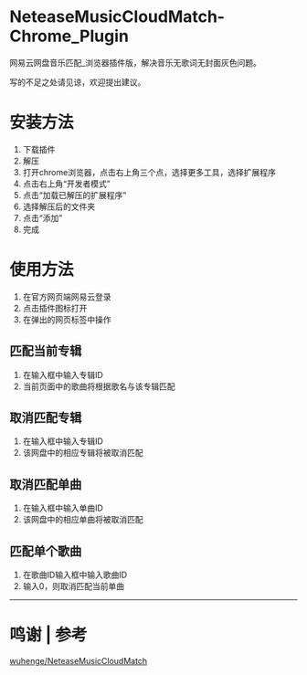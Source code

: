 # NeteaseMusicCloudMatch-Chrome_Plugin

网易云网盘音乐匹配_浏览器插件版，解决音乐无歌词无封面灰色问题。

写的不足之处请见谅，欢迎提出建议。


# 安装方法

1. 下载插件
2. 解压
3. 打开chrome浏览器，点击右上角三个点，选择更多工具，选择扩展程序
4. 点击右上角“开发者模式”
5. 点击“加载已解压的扩展程序”
6. 选择解压后的文件夹
7. 点击“添加”
8. 完成

# 使用方法

1. 在官方网页端网易云登录
2. 点击插件图标打开
3. 在弹出的网页标签中操作

## 匹配当前专辑
1. 在输入框中输入专辑ID
2. 当前页面中的歌曲将根据歌名与该专辑匹配

## 取消匹配专辑
1. 在输入框中输入专辑ID
2. 该网盘中的相应专辑将被取消匹配

## 取消匹配单曲
1. 在输入框中输入单曲ID
2. 该网盘中的相应单曲将被取消匹配

## 匹配单个歌曲
1. 在歌曲ID输入框中输入歌曲ID
2. 输入0，则取消匹配当前单曲


---
# 鸣谢 | 参考
[wuhenge/NeteaseMusicCloudMatch](https://github.com/wuhenge/NeteaseMusicCloudMatch)